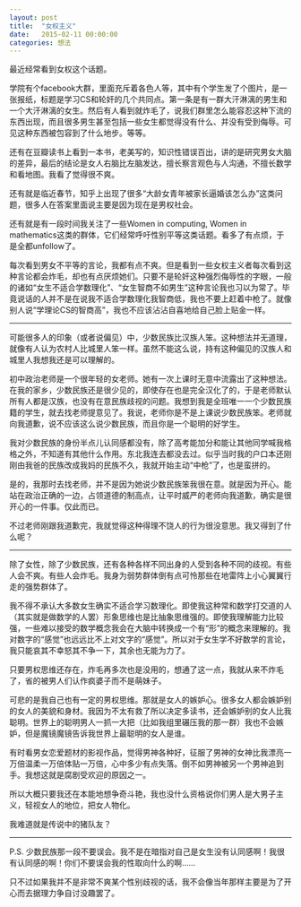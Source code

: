 ```yaml
---
layout: post
title:  "女权主义"
date:   2015-02-11 00:00:00
categories: 想法
---
```

最近经常看到女权这个话题。

学院有个facebook大群，里面充斥着各色人等，其中有个学生发了个图片，是一张报纸，标题是学习CS和轮奸的几个共同点。第一条是有一群大汗淋漓的男生和一个大汗淋漓的女生。然后有人看到就炸毛了，说我们群里怎么能容忍这种下流的东西出现，而且很多男生甚至包括一些女生都觉得没有什么、并没有受到侮辱。可见这种东西被包容到了什么地步。等等。

还有在豆瓣读书上看到一本书，老美写的，知识性错误百出，讲的是研究男女大脑的差异，最后的结论是女人右脑比左脑发达，擅长察言观色与人沟通，不擅长数学和看地图。我看了觉得很不爽。

还有就是临近春节，知乎上出现了很多“大龄女青年被家长逼婚该怎么办”这类问题，很多人在答案里面说主要是因为现在是男权社会。

还有就是有一段时间我关注了一些Women in computing, Women in mathematics这类的群体，它们经常呼吁性别平等这类话题。看多了有点烦，于是全都unfollow了。

每次看到男女不平等的言论，我都有点不爽。但是看到一些女权主义者每次看到这种言论都会炸毛，却也有点厌烦她们。只要不是轮奸这种强烈侮辱性的字眼，一般的诸如“女生不适合学数理化”、“女生智商不如男生”这种言论我也习以为常了。毕竟说话的人并不是在说我不适合学数理化我智商低，我也不要上赶着中枪了。就像别人说“学理论CS的智商高”，我也不应该沾沾自喜地给自己脸上贴金一样。

-------------

可能很多人的印象（或者说偏见）中，少数民族比汉族人笨。这种想法并无道理，就像有人认为农村人比城里人笨一样。虽然不能这么说，持有这种偏见的汉族人和城里人我想我还是可以理解的。

初中政治老师是一个很年轻的女老师。她有一次上课时无意中流露出了这种想法。在我的家乡，少数民族还是很少见的，即使存在也是完全汉化了的，于是老师默认所有人都是汉族，也没有在意民族歧视的问题。我想到我是全班唯一一个少数民族籍的学生，就去找老师提意见了。我说，老师你是不是上课说少数民族笨。老师就向我道歉，说不应该这么说少数民族，而且你是一个聪明的好学生。

我对少数民族的身份半点儿认同感都没有，除了高考能加分和能让其他同学喊我格格之外，不知道有其他什么作用。东北我连去都没去过。似乎当时我的户口本还刚刚由我爸的民族改成我妈的民族不久，我就开始主动“中枪”了，也是蛮拼的。

是的，我那时去找老师，并不是因为她说少数民族笨我很在意。就是因为开心。能站在政治正确的一边，占领道德的制高点，让平时威严的老师向我道歉，确实是很开心的一件事。仅此而已。

不过老师刚跟我道歉完，我就觉得这种得理不饶人的行为很没意思。我又得到了什么呢？

-----------

除了女性，除了少数民族，还有各种各样不同出身的人受到各种不同的歧视。有些人会不爽。有些人会炸毛。我身为弱势群体倒有点可怜那些在地雷阵上小心翼翼行走的强势群体了。

我不得不承认大多数女生确实不适合学习数理化。即使我这种常和数学打交道的人（其实就是做数学的人罢）形象思维也是比抽象思维强的。即使我理解能力比较强，一些难以接受的数学概念我会在大脑中转换成一个有“形”的概念来理解的。我对数字的“感觉”也远远比不上对文字的“感觉”。所以对于女生学不好数学的言论，我只能哀其不幸怒其不争一下，其余也无能为力了。

只要男权思维还存在，炸毛再多次也是没用的，想通了这一点，我就从来不炸毛了，省的被男人们认作疯婆子而不是萌妹子。

可悲的是我自己也有一定的男权思维。那就是女人的嫉妒心。很多女人都会嫉妒别的女人的美貌和身材。我因为不太有救了所以决定多读书，还会嫉妒别的女人比我聪明。世界上的聪明男人一抓一大把（比如我组里碾压我的那一群）我也不会嫉妒，但是魔镜魔镜告诉我世界上最聪明的女人是谁。

有时看男女恋爱题材的影视作品，觉得男神各种好，征服了男神的女神比我漂亮一万倍温柔一万倍体贴一万倍，心中多少有点失落。倒不如男神被另一个男神追到手。我想这就是腐剧受欢迎的原因之一。

所以大概只要我还在本能地想争奇斗艳，我也没什么资格说你们男人是大男子主义，轻视女人的地位，把女人物化。

我难道就是传说中的猪队友？

-----------

P.S. 少数民族那一段不要误会。我不是在暗指对自己是女生没有认同感啊！我很有认同感的啊！你们不要误会我的性取向什么的啊……

只不过如果我并不是非常不爽某个性别歧视的话，我不会像当年那样主要是为了开心而去据理力争自讨没趣罢了。